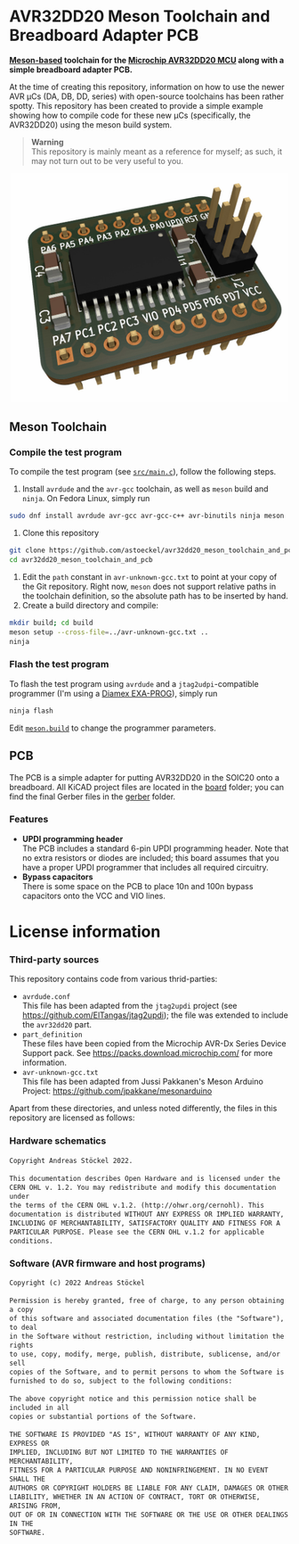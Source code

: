 # AVR32DD20 Meson Toolchain and Breadboard Adapter PCB

**[Meson-based](https://mesonbuild.com/) toolchain for the [Microchip AVR32DD20 MCU](https://www.microchip.com/en-us/product/AVR32DD20
) along with a simple breadboard adapter PCB.**

At the time of creating this repository, information on how to use the newer AVR µCs (DA, DB, DD, series) with open-source toolchains has been rather spotty.
This repository has been created to provide a simple example showing how to compile code for these new µCs (specifically, the AVR32DD20) using the meson build system.

> **Warning**  
> This repository is mainly meant as a reference for myself; as such, it may not turn out to be very useful to you.

<div align="center">
<img src="board/board.jpg" width="500" alt="A raytraced image of the adapter PCB exported from KiCAD" />
</div>

## Meson Toolchain

### Compile the test program

To compile the test program (see  [`src/main.c`](src/main.c)), follow the following steps.
1. Install `avrdude` and the `avr-gcc` toolchain, as well as `meson` build and `ninja`. On Fedora Linux, simply run
```sh
sudo dnf install avrdude avr-gcc avr-gcc-c++ avr-binutils ninja meson
```
1. Clone this repository
```sh
git clone https://github.com/astoeckel/avr32dd20_meson_toolchain_and_pcb
cd avr32dd20_meson_toolchain_and_pcb
```
1. Edit the `path` constant in `avr-unknown-gcc.txt` to point at your copy of the Git repository. Right now, `meson` does not support relative paths in the toolchain definition, so the absolute path has to be inserted by hand.
1. Create a build directory and compile:
```sh
mkdir build; cd build
meson setup --cross-file=../avr-unknown-gcc.txt ..
ninja
```

### Flash the test program

To flash the test program using `avrdude` and a `jtag2udpi`-compatible programmer (I'm using a [Diamex EXA-PROG](https://www.diamex.de/dxshop/EXA-PROG-AVR-ISP-und-UPDI-STM32-NXP-ESP)), simply run
```sh
ninja flash
```
Edit [`meson.build`](meson.build) to change the programmer parameters.

## PCB

The PCB is a simple adapter for putting AVR32DD20 in the SOIC20 onto a breadboard.
All KiCAD project files are located in the [board](board/kicad) folder; you can find the final Gerber files in the [gerber](board/gerber) folder.

### Features

* **UPDI programming header**  
  The PCB includes a standard 6-pin UPDI programming header. Note that no extra resistors or diodes are included; this board assumes that you have a proper UPDI programmer that includes all required circuitry.
* **Bypass capacitors**  
  There is some space on the PCB to place 10n and 100n bypass capacitors onto the VCC and VIO lines.

# License information

### Third-party sources

This repository contains code from various thrid-parties:

* `avrdude.conf`  
  This file has been adapted from the `jtag2updi` project (see https://github.com/ElTangas/jtag2updi); the file was extended to include the `avr32dd20` part.
* `part_definition`  
  These files have been copied from the Microchip AVR-Dx Series Device Support pack. See https://packs.download.microchip.com/ for more information.
* `avr-unknown-gcc.txt`  
  This file has been adapted from Jussi Pakkanen's Meson Arduino Project: https://github.com/jpakkane/mesonarduino

Apart from these directories, and unless noted differently, the files in this repository are licensed as follows:

### Hardware schematics

    Copyright Andreas Stöckel 2022.
    
    This documentation describes Open Hardware and is licensed under the
    CERN OHL v. 1.2. You may redistribute and modify this documentation under
    the terms of the CERN OHL v.1.2. (http://ohwr.org/cernohl). This
    documentation is distributed WITHOUT ANY EXPRESS OR IMPLIED WARRANTY,
    INCLUDING OF MERCHANTABILITY, SATISFACTORY QUALITY AND FITNESS FOR A
    PARTICULAR PURPOSE. Please see the CERN OHL v.1.2 for applicable conditions.

### Software (AVR firmware and host programs)

    Copyright (c) 2022 Andreas Stöckel

    Permission is hereby granted, free of charge, to any person obtaining a copy
    of this software and associated documentation files (the "Software"), to deal
    in the Software without restriction, including without limitation the rights
    to use, copy, modify, merge, publish, distribute, sublicense, and/or sell
    copies of the Software, and to permit persons to whom the Software is
    furnished to do so, subject to the following conditions:

    The above copyright notice and this permission notice shall be included in all
    copies or substantial portions of the Software.

    THE SOFTWARE IS PROVIDED "AS IS", WITHOUT WARRANTY OF ANY KIND, EXPRESS OR
    IMPLIED, INCLUDING BUT NOT LIMITED TO THE WARRANTIES OF MERCHANTABILITY,
    FITNESS FOR A PARTICULAR PURPOSE AND NONINFRINGEMENT. IN NO EVENT SHALL THE
    AUTHORS OR COPYRIGHT HOLDERS BE LIABLE FOR ANY CLAIM, DAMAGES OR OTHER
    LIABILITY, WHETHER IN AN ACTION OF CONTRACT, TORT OR OTHERWISE, ARISING FROM,
    OUT OF OR IN CONNECTION WITH THE SOFTWARE OR THE USE OR OTHER DEALINGS IN THE
    SOFTWARE.


